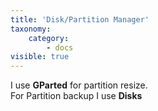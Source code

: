 ```yaml
---
title: 'Disk/Partition Manager'
taxonomy:
    category:
        - docs
visible: true
---
```


I use **GParted** for partition resize.  
For Partition backup I use **Disks**  
